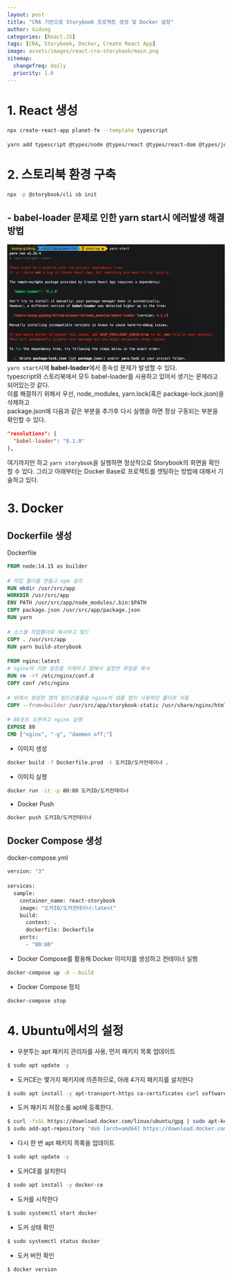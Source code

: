 ```yaml
---
layout: post
title: "CRA 기반으로 Storybook 프로젝트 생성 및 Docker 설정"
author: Gidong
categories: [React.JS]
tags: [CRA, Storybook, Docker, Create React App]
image: assets/images/react-cra-storybook/main.png
sitemap:
  changefreq: daily
  priority: 1.0
---
```


# 1. React 생성

```bash
npx create-react-app planet-fe --template typescript

yarn add typescript @types/node @types/react @types/react-dom @types/jest
```

# 2. 스토리북 환경 구축

```bash
npx -p @storybook/cli sb init
```

## - babel-loader 문제로 인한 yarn start시 에러발생 해결방법

![/assets/images/react-cra-storybook/01.png](/assets/images/react-cra-storybook/01.png)  
`yarn start`시에 **babel-loader**에서 종속성 문제가 발생할 수 있다.   
typescript와 스토리북에서 모두 babel-loader를 사용하고 있어서 생기는 문제라고 되어있는것 같다.   
이를 해결하기 위해서 우선, node_modules, yarn.lock(혹은 package-lock.json)을 삭제하고   
package.json에 다음과 같은 부분을 추가후 다시 실행을 하면 정상 구동되는 부분을 확인할 수 있다.   

```json
"resolutions": {
  "babel-loader": "8.1.0"
},
```

여기까지만 하고 `yarn storybook`을 실행하면 정상적으로 Storybook의 화면을 확인할 수 있다.
그리고 아래부터는 Docker Base로 프로젝트를 셋팅하는 방법에 대해서 기술하고 있다.

# 3. Docker

## Dockerfile 생성

Dockerfile

```Dockerfile
FROM node:14.15 as builder

# 작업 폴더를 만들고 npm 설치
RUN mkdir /usr/src/app
WORKDIR /usr/src/app
ENV PATH /usr/src/app/node_modules/.bin:$PATH
COPY package.json /usr/src/app/package.json
RUN yarn

# 소스를 작업폴더로 복사하고 빌드
COPY . /usr/src/app
RUN yarn build-storybook

FROM nginx:latest
# nginx의 기본 설정을 삭제하고 앱에서 설정한 파일을 복사
RUN rm -rf /etc/nginx/conf.d
COPY conf /etc/nginx

# 위에서 생성한 앱의 빌드산출물을 nginx의 샘플 앱이 사용하던 폴더로 이동
COPY --from=builder /usr/src/app/storybook-static /usr/share/nginx/html

# 80포트 오픈하고 nginx 실행
EXPOSE 80
CMD ["nginx", "-g", "daemon off;"]
```

- 이미지 생성

```bash
docker build -f Dockerfile.prod -t 도커ID/도커컨테이너 .

```

- 이미지 실행

```bash
docker run -it -p 80:80 도커ID/도커컨테이너
```

- Docker Push

```bash
docker push 도커ID/도커컨테이너
```

## Docker Compose 생성

docker-compose.yml

```Dockerfile
version: "3"

services:
  sample:
    container_name: react-storybook
    image: "도커ID/도커컨테이너:latest"
    build:
      context: .
      dockerfile: Dockerfile
    ports:
      - "80:80"
```

- Docker Compose를 활용해 Docker 이미지를 생성하고 컨테이너 실행

```bash
docker-compose up -d --build
```

- Docker Compose 정지

```bash
docker-compose stop
```

# 4. Ubuntu에서의 설정

- 우분투는 apt 패키지 관리자를 사용, 먼저 패키지 목록 업데이트

```bash
$ sudo apt update -y
```

- 도커CE는 몇가지 패키지에 의존하므로, 아래 4가지 패키지를 설치한다

```bash
$ sudo apt install -y apt-transport-https ca-certificates curl software-properties-common
```

- 도커 패키지 저장소를 apt에 등록한다.

```bash
$ curl -fsSL https://download.docker.com/linux/ubuntu/gpg | sudo apt-key add -
$ sudo add-apt-repository "deb [arch=amd64] https://download.docker.com/linux/ubuntu bionic stable"
```

- 다시 한 번 apt 패키지 목록을 업데이트

```bash
$ sudo apt update -y
```

- 도커CE를 설치한다

```bash
$ sudo apt install -y docker-ce
```

- 도커를 시작한다

```bash
$ sudo systemctl start docker
```

- 도커 상태 확인

```bash
$ sudo systemctl status docker
```

- 도커 버전 확인

```bash
$ docker version
```